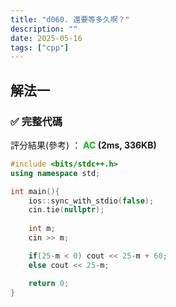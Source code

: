 ```yaml
---
title: "d060. 還要等多久啊？"
description: ""
date: 2025-05-16
tags: ["cpp"]
---
```


## 解法一

### ✅ 完整代碼

評分結果(參考) ： **<font color="#00bb00">AC</font> (2ms, 336KB)**

```cpp
#include <bits/stdc++.h>
using namespace std;

int main(){
    ios::sync_with_stdio(false);
    cin.tie(nullptr);
    
    int m;
    cin >> m;

    if(25-m < 0) cout << 25-m + 60;
    else cout << 25-m;

    return 0;
}
```
